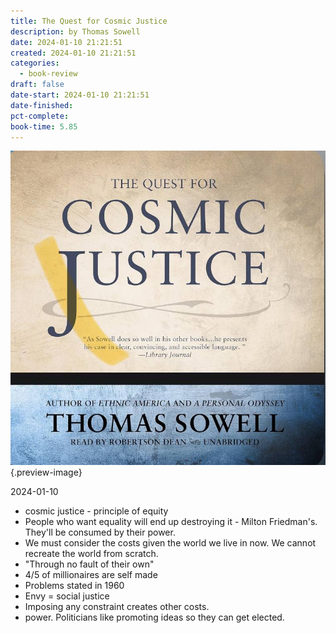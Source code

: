 ```yaml
---
title: The Quest for Cosmic Justice
description: by Thomas Sowell
date: 2024-01-10 21:21:51
created: 2024-01-10 21:21:51
categories:
  - book-review
draft: false
date-start: 2024-01-10 21:21:51
date-finished: 
pct-complete: 
book-time: 5.85
---
```

![Quest for cosmic justice](../img/book-the-quest-for-cosmic-justice.jpeg){.preview-image}

2024-01-10

- cosmic justice - principle of equity
- People who want equality will end up destroying it - Milton Friedman's. They'll be consumed by their power. 
- We must consider the costs given the world we live in now. We cannot recreate the world from scratch. 
- "Through no fault of their own"
- 4/5 of millionaires are self made
- Problems stated in 1960
- Envy = social justice 
- Imposing any constraint creates other costs. 
- power. Politicians like promoting ideas so they can get elected. 